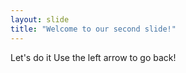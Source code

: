 ```yaml
---
layout: slide
title: "Welcome to our second slide!"
---
```

Let's do it
Use the left arrow to go back!
